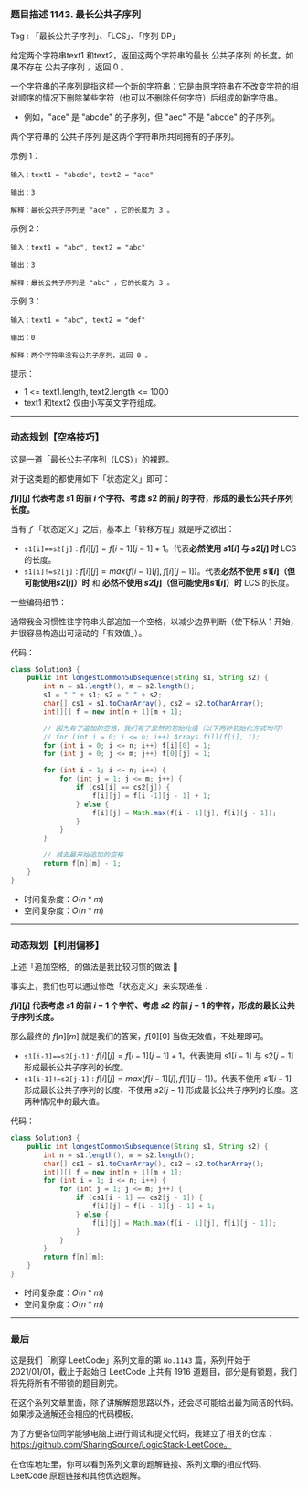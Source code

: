 ### 题目描述 1143. 最长公共子序列

Tag : 「最长公共子序列」、「LCS」、「序列 DP」


给定两个字符串text1 和text2，返回这两个字符串的最长 公共子序列 的长度。如果不存在 公共子序列 ，返回 0 。

一个字符串的子序列是指这样一个新的字符串：它是由原字符串在不改变字符的相对顺序的情况下删除某些字符（也可以不删除任何字符）后组成的新字符串。

* 例如，"ace" 是 "abcde" 的子序列，但 "aec" 不是 "abcde" 的子序列。

两个字符串的 公共子序列 是这两个字符串所共同拥有的子序列。


示例 1：
```
输入：text1 = "abcde", text2 = "ace" 

输出：3  

解释：最长公共子序列是 "ace" ，它的长度为 3 。
```
示例 2：
```
输入：text1 = "abc", text2 = "abc"

输出：3

解释：最长公共子序列是 "abc" ，它的长度为 3 。
```
示例 3：
```
输入：text1 = "abc", text2 = "def"

输出：0

解释：两个字符串没有公共子序列，返回 0 。
```

提示：
* 1 <= text1.length, text2.length <= 1000
* text1 和text2 仅由小写英文字符组成。

---

### 动态规划【空格技巧】

这是一道「最长公共子序列（LCS）」的裸题。

对于这类题的都使用如下「状态定义」即可：

**$f[i][j]$ 代表考虑 $s1$ 的前 $i$ 个字符、考虑 $s2$ 的前 $j$ 的字符，形成的最长公共子序列长度。**

当有了「状态定义」之后，基本上「转移方程」就是呼之欲出：

* `s1[i]==s2[j]` : $f[i][j]=f[i-1][j-1]+1$。代表**必然使用 $s1[i]$ 与 $s2[j]$ 时** LCS 的长度。
* `s1[i]!=s2[j]` : $f[i][j]=max(f[i-1][j], f[i][j-1])$。代表**必然不使用 $s1[i]$（但可能使用$s2[j]$）时** 和 **必然不使用 $s2[j]$（但可能使用$s1[i]$）时** LCS 的长度。

一些编码细节：

通常我会习惯性往字符串头部追加一个空格，以减少边界判断（使下标从 1 开始，并很容易构造出可滚动的「有效值」）。

代码：
```Java []
class Solution3 {
    public int longestCommonSubsequence(String s1, String s2) {
        int n = s1.length(), m = s2.length();
        s1 = " " + s1; s2 = " " + s2;
        char[] cs1 = s1.toCharArray(), cs2 = s2.toCharArray();
        int[][] f = new int[n + 1][m + 1]; 

        // 因为有了追加的空格，我们有了显然的初始化值（以下两种初始化方式均可）
        // for (int i = 0; i <= n; i++) Arrays.fill(f[i], 1);
        for (int i = 0; i <= n; i++) f[i][0] = 1;
        for (int j = 0; j <= m; j++) f[0][j] = 1;

        for (int i = 1; i <= n; i++) {
            for (int j = 1; j <= m; j++) {
                if (cs1[i] == cs2[j]) {
                    f[i][j] = f[i -1][j - 1] + 1;
                } else {
                    f[i][j] = Math.max(f[i - 1][j], f[i][j - 1]);
                }
            }
        }

        // 减去最开始追加的空格
        return f[n][m] - 1;
    }
}
```
* 时间复杂度：$O(n * m)$
* 空间复杂度：$O(n * m)$

---

### 动态规划【利用偏移】

上述「追加空格」的做法是我比较习惯的做法 🤣

事实上，我们也可以通过修改「状态定义」来实现递推：

**$f[i][j]$ 代表考虑 $s1$ 的前 $i - 1$ 个字符、考虑 $s2$ 的前 $j - 1$ 的字符，形成的最长公共子序列长度。**

那么最终的 $f[n][m]$ 就是我们的答案，$f[0][0]$ 当做无效值，不处理即可。

* `s1[i-1]==s2[j-1]` : $f[i][j]=f[i-1][j-1]+1$。代表使用 $s1[i-1]$ 与 $s2[j-1]$形成最长公共子序列的长度。
* `s1[i-1]!=s2[j-1]` : $f[i][j]=max(f[i-1][j], f[i][j-1])$。代表不使用 $s1[i-1]$ 形成最长公共子序列的长度、不使用 $s2[j-1]$ 形成最长公共子序列的长度。这两种情况中的最大值。

代码：
```Java []
class Solution3 {
    public int longestCommonSubsequence(String s1, String s2) {
        int n = s1.length(), m = s2.length();
        char[] cs1 = s1.toCharArray(), cs2 = s2.toCharArray();
        int[][] f = new int[n + 1][m + 1]; 
        for (int i = 1; i <= n; i++) {
            for (int j = 1; j <= m; j++) {
                if (cs1[i - 1] == cs2[j - 1]) {
                    f[i][j] = f[i - 1][j - 1] + 1;
                } else {
                    f[i][j] = Math.max(f[i - 1][j], f[i][j - 1]);
                }
            }
        }
        return f[n][m];
    }
}
```
* 时间复杂度：$O(n * m)$
* 空间复杂度：$O(n * m)$

---

### 最后

这是我们「刷穿 LeetCode」系列文章的第 `No.1143` 篇，系列开始于 2021/01/01，截止于起始日 LeetCode 上共有 1916 道题目，部分是有锁题，我们将先将所有不带锁的题目刷完。

在这个系列文章里面，除了讲解解题思路以外，还会尽可能给出最为简洁的代码。如果涉及通解还会相应的代码模板。

为了方便各位同学能够电脑上进行调试和提交代码，我建立了相关的仓库：https://github.com/SharingSource/LogicStack-LeetCode。

在仓库地址里，你可以看到系列文章的题解链接、系列文章的相应代码、LeetCode 原题链接和其他优选题解。
